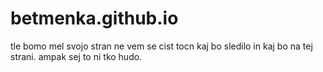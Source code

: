 betmenka.github.io
==================

tle bomo mel svojo stran
ne vem se cist tocn kaj bo sledilo in kaj bo na tej strani. ampak sej to ni tko hudo.
